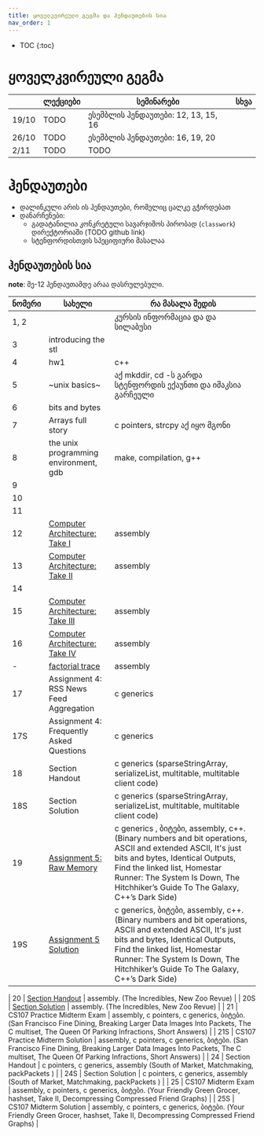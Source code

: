 ```yaml
---
title: ყოველკვირეული გეგმა და ჰენდაუთების სია
nav_order: 1
---
```


- TOC
{:toc}

# ყოველკვირეული გეგმა

|  | ლექციები | სემინარები | სხვა |
|---|---|---|---|
| 19/10 | TODO | ესემბლის ჰენდაუთები: 12, 13, 15, 16 |
| 26/10 | TODO | ესემბლის ჰენდაუთები: 16, 19, 20 |
| 2/11 | TODO | TODO | 

# ჰენდაუთები
- დალინკული არის ის ჰენდაუთები, რომელიც ცალკე გჭირდებათ
- დანარჩენები:
    + გადატანილია კონკრეტული სავარჯიშოს პირობად (`classwork`) დირექტორიაში (TODO github link)
    + სტენფორდისთვის სპეციფიური მასალაა


## ჰენდაუთების სია
**note**: მე-12 ჰენდაუთამდე არაა დასრულებული.

| ნომერი | სახელი | რა მასალა შედის |
|---|---|---|
| 1, 2 | | კურსის ინფორმაცია და და სილაბუსი | 
| 3 | introducing the stl | |
| 4 | hw1 | c++ |
| 5 | ~unix basics~ | აქ mkddir, cd -ს გარდა სტენფორდის ექაუნთი და იმაკსია გარჩეული |
| 6 | bits and bytes |  |
| 7 | Arrays full story | c pointers, strcpy აქ იყო მგონი |
| 8 | the unix programming environment, gdb | make, compilation, g++ |
| 9 |  |  |
| 10 |  |  |
| 11 |  |  |
| 12 | [Computer Architecture: Take I](/handouts/12-Computer-Architecture.pdf) | assembly |
| 13 | [Computer Architecture: Take II](/handouts/13-Simple-Code-Generation.pdf) | assembly |
| 14 |  |  |
| 15 | [Computer Architecture: Take III](/handouts/15-Function-Call-And-Return.pdf) | assembly |
| 16 | [Computer Architecture: Take IV](16-Code-Generation-Examples.pdf) | assembly |
| - | [factorial trace](handouts/factorial-trace.pdf) | assembly |
| 17 | Assignment 4: RSS News Feed Aggregation | c generics |
| 17S | Assignment 4: Frequently Asked Questions | c generics |
| 18 | Section Handout | c generics (sparseStringArray, serializeList, multitable, multitable client code) |
| 18S | Section Solution |  c generics (sparseStringArray, serializeList, multitable, multitable client code) |
| 19 | [Assignment 5: Raw Memory](/handouts/19-Assignment-5-Raw-Memory.pdf) | c generics , ბიტები, assembly, c++. (Binary numbers and bit operations, ASCII and extended ASCII, It's just bits and bytes, Identical Outputs, Find the linked list, Homestar Runner: The System Is Down, The Hitchhiker’s Guide To The Galaxy, C++’s Dark Side) |
| 19S | [Assignment 5 Solution](/handouts/https://see.stanford.edu/materials/icsppcs107/19S-Assignment-5-Solution.pdf) | c generics, ბიტები, assembly, c++. (Binary numbers and bit operations, ASCII and extended ASCII, It's just bits and bytes, Identical Outputs, Find the linked list, Homestar Runner: The System Is Down, The Hitchhiker’s Guide To The Galaxy, C++’s Dark Side) |
<!-- TODO move this to exercises -->
| 20 | [Section Handout](/handouts/20-Section-Handout.pdf) | assembly. (The Incredibles, New Zoo Revue) |
| 20S | [Section Solution](20S-Section-Solution.pdf) | assembly. (The Incredibles, New Zoo Revue) |
| 21 | CS107 Practice Midterm Exam | assembly, c pointers, c generics, ბიტები. (San Francisco Fine Dining, Breaking Larger Data Images Into Packets, The C multiset, The Queen Of Parking Infractions, Short Answers) |
| 21S | CS107 Practice Midterm Solution | assembly, c pointers, c generics, ბიტები. (San Francisco Fine Dining, Breaking Larger Data Images Into Packets, The C multiset, The Queen Of Parking Infractions, Short Answers) |
| 24 | Section Handout | c pointers, c generics, assembly (South of Market, Matchmaking, packPackets ) |
| 24S | Section Solution | c pointers, c generics, assembly (South of Market, Matchmaking, packPackets ) |
| 25 | CS107 Midterm Exam | assembly, c pointers, c generics, ბიტები. (Your Friendly Green Grocer, hashset, Take II, Decompressing Compressed Friend Graphs) |
| 25S | CS107 Midterm Solution | assembly, c pointers, c generics, ბიტები. (Your Friendly Green Grocer, hashset, Take II, Decompressing Compressed Friend Graphs) |

